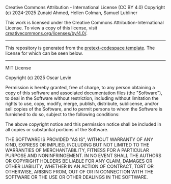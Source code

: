 
Creative Commons Attribution - International License (CC BY 4.0)
Copyright (c) 2024-2025 Zunaid Ahmed, Hellen Colman, Samuel Lubliner

This work is licensed under the Creative Commons Attribution-International License. To view a copy of this license, visit [creativecommons.org/licenses/by/4.0/](https://creativecommons.org/licenses/by/4.0/).

***
This repository is generated from the [pretext-codespace template](https://github.com/PreTeXtBook/pretext-codespace).
The license for which can be seen below.
***
MIT License

Copyright (c) 2025 Oscar Levin

Permission is hereby granted, free of charge, to any person obtaining a copy
of this software and associated documentation files (the "Software"), to deal
in the Software without restriction, including without limitation the rights
to use, copy, modify, merge, publish, distribute, sublicense, and/or sell
copies of the Software, and to permit persons to whom the Software is
furnished to do so, subject to the following conditions:

The above copyright notice and this permission notice shall be included in all
copies or substantial portions of the Software.

THE SOFTWARE IS PROVIDED "AS IS", WITHOUT WARRANTY OF ANY KIND, EXPRESS OR
IMPLIED, INCLUDING BUT NOT LIMITED TO THE WARRANTIES OF MERCHANTABILITY,
FITNESS FOR A PARTICULAR PURPOSE AND NONINFRINGEMENT. IN NO EVENT SHALL THE
AUTHORS OR COPYRIGHT HOLDERS BE LIABLE FOR ANY CLAIM, DAMAGES OR OTHER
LIABILITY, WHETHER IN AN ACTION OF CONTRACT, TORT OR OTHERWISE, ARISING FROM,
OUT OF OR IN CONNECTION WITH THE SOFTWARE OR THE USE OR OTHER DEALINGS IN THE
SOFTWARE.

